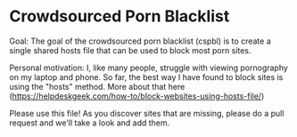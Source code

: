 # Crowdsourced Porn Blacklist

Goal:
The goal of the crowdsourced porn blacklist (cspbl) is to create a single shared hosts file that can be used to block most porn sites. 

Personal motivation:
I, like many people, struggle with viewing pornography on my laptop and phone. So far, the best way I have found to block sites is using the "hosts" method. More about that here (https://helpdeskgeek.com/how-to/block-websites-using-hosts-file/)

Please use this file! As you discover sites that are missing, please do a pull request and we'll take a look and add them.
